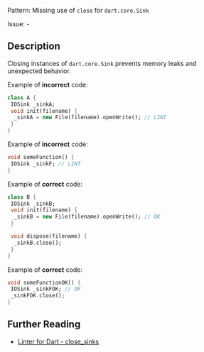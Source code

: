 Pattern: Missing use of `close` for `dart.core.Sink`

Issue: -

## Description

Closing instances of `dart.core.Sink` prevents memory leaks and unexpected behavior.

Example of **incorrect** code:
```dart
class A {
 IOSink _sinkA;
 void init(filename) {
  _sinkA = new File(filename).openWrite(); // LINT
 }
}
```

Example of **incorrect** code:
```dart
void someFunction() {
 IOSink _sinkF; // LINT
}
```

Example of **correct** code:
```dart
class B {
 IOSink _sinkB;
 void init(filename) {
  _sinkB = new File(filename).openWrite(); // OK
 }

 void dispose(filename) {
  _sinkB.close();
 }
}
```

Example of **correct** code:
```dart
void someFunctionOK() {
 IOSink _sinkFOK; // OK
 _sinkFOK.close();
}
```

## Further Reading

* [Linter for Dart - close_sinks](https://dart.dev/tools/linter-rules/close_sinks)